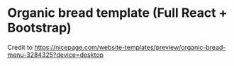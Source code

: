 # Organic bread template (Full React + Bootstrap)
Credit to https://nicepage.com/website-templates/preview/organic-bread-menu-3284325?device=desktop